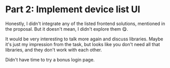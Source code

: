 # Part 2: Implement device list UI

Honestly, I didn't integrate any of the listed frontend solutions, mentioned in the proposal. But it doesn't mean, I
didn't explore them 😋.

It would be very interesting to talk more again and discuss libraries. Maybe it's just my impression from the task, but
looks like you don't need all that libraries, and they don't work with each other.

Didn't have time to try a bonus login page.
